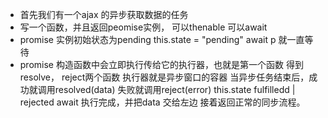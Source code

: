 - 首先我们有一个ajax 的异步获取数据的任务 
- 写一个函数，并且返回peomise实例， 可以thenable 可以await
- promise 实例初始状态为pending this.state = "pending"
    await p 就一直等待  
- promise 构造函数中会立即执行传给它的执行器，也就是第一个函数
    得到resolve， reject两个函数
    执行器就是异步窗口的容器 当异步任务结束后，成功就调用resolved(data)
    失败就调用reject(error) this.state fulfilledd | rejected
    await 执行完成，并把data 交给左边 接着返回正常的同步流程。
    